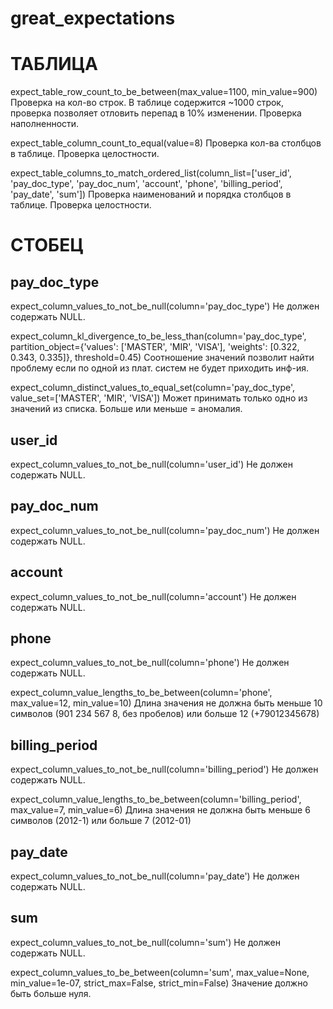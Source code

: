 # great_expectations


# ТАБЛИЦА
expect_table_row_count_to_be_between(max_value=1100, min_value=900)
Проверка на кол-во строк. В таблице содержится ~1000 строк, проверка позволяет отловить перепад в 10% изменении. Проверка наполненности.

expect_table_column_count_to_equal(value=8)
Проверка кол-ва столбцов в таблице. Проверка целостности. 

expect_table_columns_to_match_ordered_list(column_list=['user_id', 'pay_doc_type', 'pay_doc_num', 'account', 'phone', 'billing_period', 'pay_date', 'sum'])
Проверка наименований и порядка столбцов в таблице. Проверка целостности. 

# СТОБЕЦ

## pay_doc_type
expect_column_values_to_not_be_null(column='pay_doc_type')
Не должен содержать NULL.

expect_column_kl_divergence_to_be_less_than(column='pay_doc_type', partition_object={'values': ['MASTER', 'MIR', 'VISA'], 'weights': [0.322, 0.343, 0.335]}, threshold=0.45)
Соотношение значений позволит найти проблему если по одной из плат. систем не будет приходить инф-ия. 


expect_column_distinct_values_to_equal_set(column='pay_doc_type', value_set=['MASTER', 'MIR', 'VISA'])
Может принимать только одно из значений из списка. Больше или меньше = аномалия. 

## user_id
expect_column_values_to_not_be_null(column='user_id')
Не должен содержать NULL.

## pay_doc_num
expect_column_values_to_not_be_null(column='pay_doc_num')
Не должен содержать NULL.

## account
expect_column_values_to_not_be_null(column='account')
Не должен содержать NULL.

## phone
expect_column_values_to_not_be_null(column='phone')
Не должен содержать NULL.


expect_column_value_lengths_to_be_between(column='phone', max_value=12, min_value=10)
Длина значения не должна быть меньше 10 символов (901 234 567 8, без пробелов) или больше 12 (+79012345678)

## billing_period
expect_column_values_to_not_be_null(column='billing_period')
Не должен содержать NULL.

expect_column_value_lengths_to_be_between(column='billing_period', max_value=7, min_value=6)
Длина значения не должна быть меньше 6 символов (2012-1) или больше 7 (2012-01)

## pay_date

expect_column_values_to_not_be_null(column='pay_date')
Не должен содержать NULL.


## sum
expect_column_values_to_not_be_null(column='sum')
Не должен содержать NULL.

expect_column_values_to_be_between(column='sum', max_value=None, min_value=1e-07, strict_max=False, strict_min=False)
Значение должно быть больше нуля.
